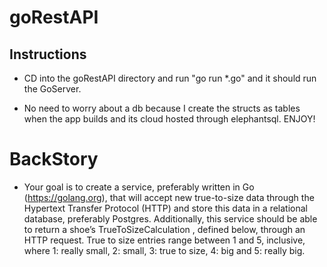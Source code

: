 # goRestAPI

## Instructions

- CD into the goRestAPI directory and run "go run *.go" and it should run the GoServer.

- No need to worry about a db because I create the structs as tables when the app builds and
its cloud hosted through elephantsql. ENJOY!

# BackStory
- Your goal is to create a service, preferably written in Go (https://golang.org), that will accept new
true-to-size data through the Hypertext Transfer Protocol (HTTP) and store this data in a relational
database, preferably Postgres. Additionally, this service should be able to return a shoe’s
TrueToSizeCalculation , defined below, through an HTTP request. True to size entries range between
1 and 5, inclusive, where 1: really small, 2: small, 3: true to size, 4: big and 5: really big.
